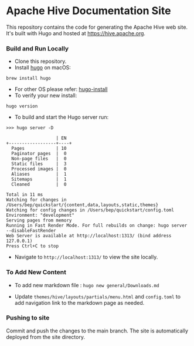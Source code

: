 <!---
  Licensed to the Apache Software Foundation (ASF) under one
  or more contributor license agreements.  See the NOTICE file
  distributed with this work for additional information
  regarding copyright ownership.  The ASF licenses this file
  to you under the Apache License, Version 2.0 (the
  "License"); you may not use this file except in compliance
  with the License.  You may obtain a copy of the License at

  http://www.apache.org/licenses/LICENSE-2.0

  Unless required by applicable law or agreed to in writing,
  software distributed under the License is distributed on an
  "AS IS" BASIS, WITHOUT WARRANTIES OR CONDITIONS OF ANY
  KIND, either express or implied.  See the License for the
  specific language governing permissions and limitations
  under the License. -->
# Apache Hive Documentation Site

This repository contains the code for generating the Apache Hive web site.
It's built with Hugo and hosted at https://hive.apache.org.

### Build and Run Locally

* Clone this repository.
* Install [hugo] on macOS:

 ```brew install hugo```
* For other OS please refer: [hugo-install] 
* To verify your new install:

```hugo version```

* To build and start the Hugo server run:
```
>>> hugo server -D

                   | EN
+------------------+----+
  Pages            | 10
  Paginator pages  |  0
  Non-page files   |  0
  Static files     |  3
  Processed images |  0
  Aliases          |  1
  Sitemaps         |  1
  Cleaned          |  0

Total in 11 ms
Watching for changes in /Users/bep/quickstart/{content,data,layouts,static,themes}
Watching for config changes in /Users/bep/quickstart/config.toml
Environment: "development"
Serving pages from memory
Running in Fast Render Mode. For full rebuilds on change: hugo server --disableFastRender
Web Server is available at http://localhost:1313/ (bind address 127.0.0.1)
Press Ctrl+C to stop
```
* Navigate to `http://localhost:1313/` to view the site locally.


### To Add New Content 

* To add new markdown file : 
`hugo new general/Downloads.md`

* Update `themes/hive/layouts/partials/menu.html` and `config.toml` to add navigation link to the markdown page as needed.

### Pushing to site
Commit and push the changes to the main branch. The site is automatically deployed from the site directory.


[hugo]: https://gohugo.io/getting-started/quick-start/
[hugo-install]: https://gohugo.io/installation/